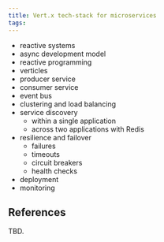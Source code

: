 ```yaml
---
title: Vert.x tech-stack for microservices
tags:
---
```


- reactive systems
- async development model
- reactive programming
- verticles
- producer service
- consumer service
- event bus
- clustering and load balancing
- service discovery
  - within a single application
  - across two applications with Redis
- resilience and failover
  - failures
  - timeouts
  - circuit breakers
  - health checks
- deployment
- monitoring

References
----------

TBD.
